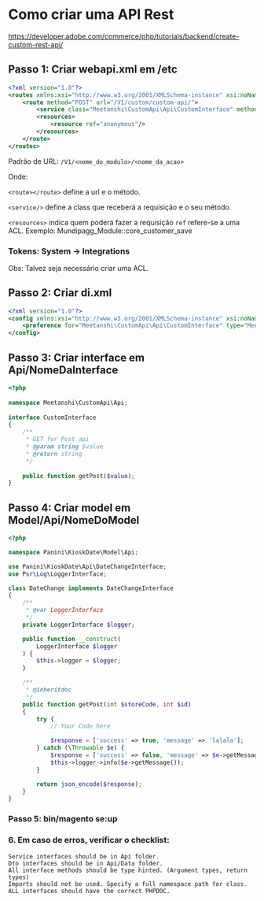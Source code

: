 # Como criar uma API Rest
https://developer.adobe.com/commerce/php/tutorials/backend/create-custom-rest-api/

## Passo 1: Criar webapi.xml em /etc

```xml
<?xml version="1.0"?>
<routes xmlns:xsi="http://www.w3.org/2001/XMLSchema-instance" xsi:noNamespaceSchemaLocation="urn:magento:module:Magento_Webapi:etc/webapi.xsd">
    <route method="POST" url="/V1/custom/custom-api/">
        <service class="Meetanshi\CustomApi\Api\CustomInterface" method="getPost"/>
        <resources>
            <resource ref="anonymous"/>
        </resources>
    </route>
</routes>
```

Padrão de URL: `/V1/<nome_do_modulo>/<nome_da_acao>`

Onde: 

`<route></route>` define a url e o método.

`<service/>` define a class que receberá a requisição e o seu método.

`<resources>` indica quem poderá fazer a requisição
`ref` refere-se a uma ACL. Exemplo: Mundipagg_Module::core_customer_save

### Tokens: System -> Integrations
Obs: Talvez seja necessário criar uma ACL.

## Passo 2: Criar di.xml

```xml	
<?xml version="1.0"?>
<config xmlns:xsi="http://www.w3.org/2001/XMLSchema-instance" xsi:noNamespaceSchemaLocation="urn:magento:framework:ObjectManager/etc/config.xsd">
    <preference for="Meetanshi\CustomApi\Api\CustomInterface" type="Meetanshi\CustomApi\Model\Api\Custom"/>
</config>
```

## Passo 3: Criar interface em Api/NomeDaInterface

```php
<?php
 
namespace Meetanshi\CustomApi\Api;
 
interface CustomInterface
{
    /**
     * GET for Post api
     * @param string $value
     * @return string
     */
 
    public function getPost($value);
}
```

## Passo 4: Criar model em Model/Api/NomeDoModel

```php
<?php

namespace Panini\KioskDate\Model\Api;

use Panini\KioskDate\Api\DateChangeInterface;
use Psr\Log\LoggerInterface;

class DateChange implements DateChangeInterface
{
    /**
     * @var LoggerInterface
     */
    private LoggerInterface $logger;

    public function __construct(
        LoggerInterface $logger
    ) {
        $this->logger = $logger;
    }

    /**
     * @inheritdoc
     */
    public function getPost(int $storeCode, int $id)
    {
        try {
            // Your Code here

            $response = ['success' => true, 'message' => 'lalala'];
        } catch (\Throwable $e) {
            $response = ['success' => false, 'message' => $e->getMessage()];
            $this->logger->info($e->getMessage());
        }

        return json_encode($response);
    }
}

```

### Passo 5: bin/magento se:up

### 6. Em caso de erros, verificar o checklist:
```
Service interfaces should be in Api folder.
Dto interfaces should be in Api/Data folder.
All interface methods should be type hinted. (Argument types, return types)
Imports should not be used. Specify a full namespace path for class.
ALL interfaces should have the correct PHPDOC.
```